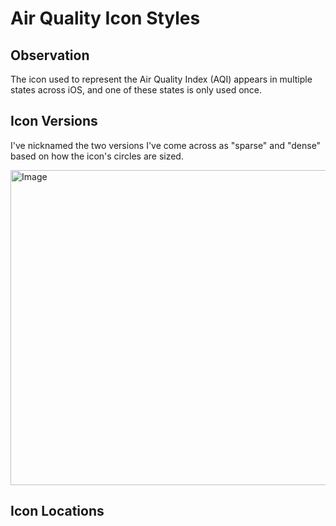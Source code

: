 # Air Quality Icon Styles

## Observation

The icon used to represent the Air Quality Index (AQI) appears in multiple states across iOS, and one of these states is only used once.

## Icon Versions

I've nicknamed the two versions I've come across as "sparse" and "dense" based on how the icon's circles are sized.

<img width="900" height="504" alt="Image" src="https://github.com/user-attachments/assets/373c9bbe-0234-438c-9e98-1ced0f8db4d6" />

## Icon Locations

